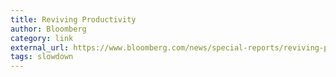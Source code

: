 ```yaml
---
title: Reviving Productivity
author: Bloomberg
category: link
external_url: https://www.bloomberg.com/news/special-reports/reviving-productivity
tags: slowdown
---
```

